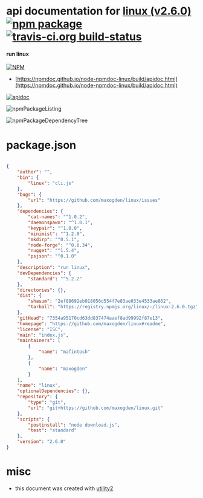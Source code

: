 # api documentation for  [linux (v2.6.0)](https://github.com/maxogden/linux#readme)  [![npm package](https://img.shields.io/npm/v/npmdoc-linux.svg?style=flat-square)](https://www.npmjs.org/package/npmdoc-linux) [![travis-ci.org build-status](https://api.travis-ci.org/npmdoc/node-npmdoc-linux.svg)](https://travis-ci.org/npmdoc/node-npmdoc-linux)
#### run linux

[![NPM](https://nodei.co/npm/linux.png?downloads=true&downloadRank=true&stars=true)](https://www.npmjs.com/package/linux)

- [https://npmdoc.github.io/node-npmdoc-linux/build/apidoc.html](https://npmdoc.github.io/node-npmdoc-linux/build/apidoc.html)

[![apidoc](https://npmdoc.github.io/node-npmdoc-linux/build/screenCapture.buildCi.browser.%252Ftmp%252Fbuild%252Fapidoc.html.png)](https://npmdoc.github.io/node-npmdoc-linux/build/apidoc.html)

![npmPackageListing](https://npmdoc.github.io/node-npmdoc-linux/build/screenCapture.npmPackageListing.svg)

![npmPackageDependencyTree](https://npmdoc.github.io/node-npmdoc-linux/build/screenCapture.npmPackageDependencyTree.svg)



# package.json

```json

{
    "author": "",
    "bin": {
        "linux": "cli.js"
    },
    "bugs": {
        "url": "https://github.com/maxogden/linux/issues"
    },
    "dependencies": {
        "cat-names": "^1.0.2",
        "daemonspawn": "^1.0.1",
        "keypair": "^1.0.0",
        "minimist": "^1.2.0",
        "mkdirp": "^0.5.1",
        "node-forge": "^0.6.34",
        "nugget": "^1.5.4",
        "psjson": "^0.1.0"
    },
    "description": "run linux",
    "devDependencies": {
        "standard": "^5.2.2"
    },
    "directories": {},
    "dist": {
        "shasum": "2ef88692eb018056d554f7e83ae033e4533ae862",
        "tarball": "https://registry.npmjs.org/linux/-/linux-2.6.0.tgz"
    },
    "gitHead": "7354a95170cd63dd837474aaef8ad99992f87e13",
    "homepage": "https://github.com/maxogden/linux#readme",
    "license": "ISC",
    "main": "index.js",
    "maintainers": [
        {
            "name": "mafintosh"
        },
        {
            "name": "maxogden"
        }
    ],
    "name": "linux",
    "optionalDependencies": {},
    "repository": {
        "type": "git",
        "url": "git+https://github.com/maxogden/linux.git"
    },
    "scripts": {
        "postinstall": "node download.js",
        "test": "standard"
    },
    "version": "2.6.0"
}
```



# misc
- this document was created with [utility2](https://github.com/kaizhu256/node-utility2)
